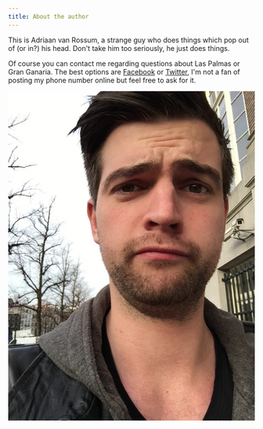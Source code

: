 ```yaml
---
title: About the author
---
```


This is Adriaan van Rossum, a strange guy who does things which pop out of (or in?) his head.
Don't take him too seriously, he just does things.

Of course you can contact me regarding questions about Las Palmas or Gran Ganaria. The best options are [Facebook](https://www.facebook.com/adriaanvrossum) or [Twitter](https://twitter.com/harianus), I'm not a fan of posting my phone number online but feel free to ask for it.


![Adriaan van Rossum](/images/adriaan-van-rossum.jpg)
